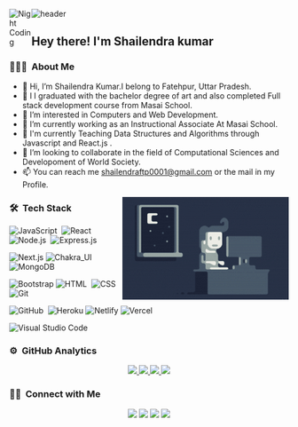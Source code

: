 
![header](https://capsule-render.vercel.app/api?type=wave&color=gradient&height=300&width="100%"&section=header&text=Shailendra%20Kumar&fontSize=90)
<img alt="Night Coding" src="./assets/Hand%20Wave.gif" width='40' align="left"/><h2>Hey there! I'm Shailendra kumar</h2>

<!-- ## 👋 &nbsp;Hey there! I'm Aditya -->

### 👨🏻‍💻 &nbsp;About Me

- 👋 Hi, I’m Shailendra Kumar.I belong to Fatehpur, Uttar Pradesh.
- 📖 I I graduated with the bachelor degree of art and also completed Full stack development course from Masai School.
- 👀 I’m interested in Computers and Web Development.
- 🌱 I’m currently working as an Instructional Associate At Masai School.
- 🏫 I'm currently Teaching Data Structures and Algorithms through Javascript and React.js .
- 💞️ I’m looking to collaborate in the field of Computational Sciences and Developoment of World Society.
- 📫 You can reach me shailendraftp0001@gmail.com or the mail in my Profile.


<img alt="Night Coding" src="https://raw.githubusercontent.com/AVS1508/AVS1508/master/assets/Night-Coding.gif" align="right"/>

### 🛠 &nbsp;Tech Stack

![JavaScript](https://img.shields.io/badge/-JavaScript-05122A?style=flat&logo=javascript)&nbsp;
![React](https://img.shields.io/badge/-React-05122A?style=flat&logo=react)&nbsp;
![Node.js](https://img.shields.io/badge/-Node.js-05122A?style=flat&logo=node.js)&nbsp;
![Express.js](https://img.shields.io/badge/-Express-black?style=flat-square&logo=expressjs)

![Next.js](https://img.shields.io/badge/-Next-black?style=flat-square&logo=Next.js)
![Chakra_UI](https://img.shields.io/badge/-Material_UI-black?style=flat-square&logo=material-ui)
![MongoDB](https://img.shields.io/badge/-MongoDB-black?style=flat-square&logo=mongodb)

![Bootstrap](https://img.shields.io/badge/-Bootstrap-05122A?style=flat&logo=bootstrap&logoColor=563D7C)
![HTML](https://img.shields.io/badge/-HTML-05122A?style=flat&logo=HTML5)&nbsp;
![CSS](https://img.shields.io/badge/-CSS-05122A?style=flat&logo=CSS3&logoColor=1572B6)&nbsp;
![Git](https://img.shields.io/badge/-Git-05122A?style=flat&logo=git)&nbsp;

![GitHub](https://img.shields.io/badge/-GitHub-05122A?style=flat&logo=github)&nbsp;
![Heroku](https://img.shields.io/badge/-Heroku-black?style=flat-square&logo=heroku)
![Netlify](https://img.shields.io/badge/-Netlify-black?style=flat-square&logo=netlify)
![Vercel](https://img.shields.io/badge/-Vercel-black?style=flat-square&logo=vercel)

![Visual Studio Code](https://img.shields.io/badge/-Visual%20Studio%20Code-05122A?style=flat&logo=visual-studio-code&logoColor=007ACC)&nbsp;



### ⚙️ &nbsp;GitHub Analytics

<p align="center">
<a  href="https://github.com/shailendra7518">
  <img   src="https://github-readme-stats-eight-theta.vercel.app/api?username=shailendra7518&show_icons=true&theme=algolia&include_all_commits=true&count_private=true"/>
  <img   src="https://github-readme-stats-eight-theta.vercel.app/api/top-langs/?username=shailendra7518&layout=compact&langs_count=8&theme=algolia"/>
  <img   src="https://github-readme-streak-stats.herokuapp.com/?user=shailendra7518&theme=merko"/>
 <img hight="180em"  src="https://activity-graph.herokuapp.com/graph?username=shailendra7518&theme=react-dark" />
</a>
</p>

### 🤝🏻 &nbsp;Connect with Me

<p align="center">
<a href="https://shailendra7518.github.io/portfolioshailendra/"><img src="https://img.shields.io/badge/-Shailenra kumar-3423A6?style=flat&logo=Google-Chrome&logoColor=white"/></a>
<a href="www.linkedin.com/in/maurya-shailendra"><img src="https://img.shields.io/badge/-Shailendra%20kumar-0077B5?style=flat&logo=Linkedin&logoColor=white"/></a>
<a href="shailendraftp0001@gmail.com"><img src="https://img.shields.io/badge/-shailendraftp0001@gmail.com-D14836?style=flat&logo=Gmail&logoColor=white"/></a>
<a href=""><img src="https://img.shields.io/badge/-@shailendra-1877F2?style=flat&logo=Facebook&logoColor=white"/></a>
</p>
